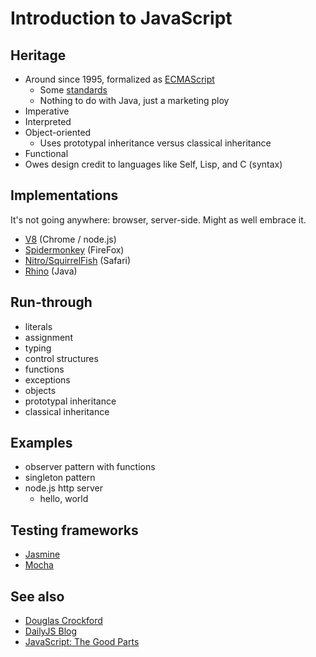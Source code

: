 
# Introduction to JavaScript

## Heritage

* Around since 1995, formalized as [ECMAScript](http://en.wikipedia.org/wiki/ECMAScript)
  * Some [standards](http://www.ecma-international.org/publications/standards/Standard.htm)
  * Nothing to do with Java, just a marketing ploy
* Imperative
* Interpreted
* Object-oriented
  * Uses prototypal inheritance versus classical inheritance
* Functional
* Owes design credit to languages like Self, Lisp, and C (syntax)

## Implementations

It's not going anywhere: browser, server-side. Might as well embrace it.

* [V8](http://code.google.com/p/v8/) (Chrome / node.js)
* [Spidermonkey](https://developer.mozilla.org/en/SpiderMonkey) (FireFox)
* [Nitro/SquirrelFish](http://en.wikipedia.org/wiki/JavaScript_engine#Safari) (Safari)
* [Rhino](http://www.mozilla.org/rhino/) (Java)

## Run-through

* literals
* assignment
* typing
* control structures
* functions
* exceptions
* objects
* prototypal inheritance
* classical inheritance

## Examples

* observer pattern with functions
* singleton pattern
* node.js http server
  * hello, world

## Testing frameworks

* [Jasmine](http://pivotal.github.com/jasmine/)
* [Mocha](http://visionmedia.github.com/mocha/)

## See also

* [Douglas Crockford](http://javascript.crockford.com/)
* [DailyJS Blog](http://dailyjs.com/)
* [JavaScript: The Good Parts](http://oreilly.com/catalog/9780596517748)

